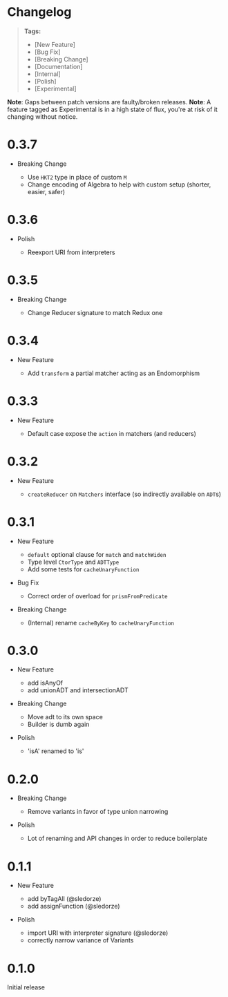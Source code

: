 # Changelog

> **Tags:**
>
> - [New Feature]
> - [Bug Fix]
> - [Breaking Change]
> - [Documentation]
> - [Internal]
> - [Polish]
> - [Experimental]

**Note**: Gaps between patch versions are faulty/broken releases. **Note**: A feature tagged as Experimental is in a
high state of flux, you're at risk of it changing without notice.

# 0.3.7

- Breaking Change

  - Use `HKT2` type in place of custom `M`
  - Change encoding of Algebra to help with custom setup (shorter, easier, safer)

# 0.3.6

- Polish

  - Reexport URI from interpreters

# 0.3.5

- Breaking Change

  - Change Reducer signature to match Redux one

# 0.3.4

- New Feature

  - Add `transform` a partial matcher acting as an Endomorphism

# 0.3.3

- New Feature

  - Default case expose the `action` in matchers (and reducers)

# 0.3.2

- New Feature

  - `createReducer` on `Matchers` interface (so indirectly available on `ADT`s)

# 0.3.1

- New Feature

  - `default` optional clause for `match` and `matchWiden`
  - Type level `CtorType` and `ADTType`
  - Add some tests for `cacheUnaryFunction`

- Bug Fix

  - Correct order of overload for `prismFromPredicate`

- Breaking Change
  - (Internal) rename `cacheByKey` to `cacheUnaryFunction`

# 0.3.0

- New Feature

  - add isAnyOf
  - add unionADT and intersectionADT

- Breaking Change

  - Move adt to its own space
  - Builder is dumb again

- Polish
  - 'isA' renamed to 'is'

# 0.2.0

- Breaking Change

  - Remove variants in favor of type union narrowing

- Polish
  - Lot of renaming and API changes in order to reduce boilerplate

# 0.1.1

- New Feature

  - add byTagAll (@sledorze)
  - add assignFunction (@sledorze)

- Polish
  - import URI with interpreter signature (@sledorze)
  - correctly narrow variance of Variants

# 0.1.0

Initial release
